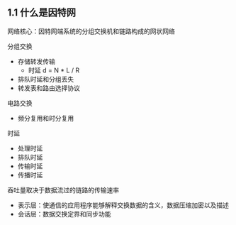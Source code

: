 ## 1.1 什么是因特网

网络核心：因特网端系统的分组交换机和链路构成的网状网络

分组交换
- 存储转发传输
    - 时延 d = N * L / R
- 排队时延和分组丢失
- 转发表和路由选择协议

电路交换
- 频分复用和时分复用

时延
- 处理时延
- 排队时延
- 传输时延
- 传播时延

吞吐量取决于数据流过的链路的传输速率

- 表示层：使通信的应用程序能够解释交换数据的含义，数据压缩加密以及描述
- 会话层：数据交换定界和同步功能

